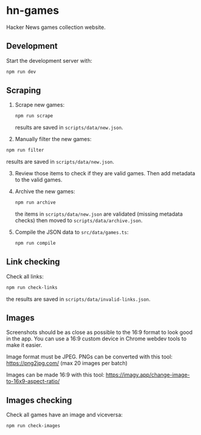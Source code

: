 # hn-games

Hacker News games collection website.

## Development

Start the development server with:

```bash
npm run dev
```

## Scraping

1. Scrape new games:

   ```bash
   npm run scrape
   ```

   results are saved in `scripts/data/new.json`.

2. Manually filter the new games:

```bash
npm run filter
```

results are saved in `scripts/data/new.json`.

3. Review those items to check if they are valid games. Then add metadata to the valid games.

4. Archive the new games:

   ```bash
   npm run archive
   ```

   the items in `scripts/data/new.json` are validated (missing metadata checks) then moved to `scripts/data/archive.json`.

5. Compile the JSON data to `src/data/games.ts`:

   ```bash
   npm run compile
   ```

## Link checking

Check all links:

```bash
npm run check-links
```

the results are saved in `scripts/data/invalid-links.json`.

## Images

Screenshots should be as close as possible to the 16:9 format to look good in the app.
You can use a 16:9 custom device in Chrome webdev tools to make it easier.

Image format must be JPEG.
PNGs can be converted with this tool: https://png2jpg.com/ (max 20 images per batch)

Images can be made 16:9 with this tool: https://imagy.app/change-image-to-16x9-aspect-ratio/

## Images checking

Check all games have an image and viceversa:

```bash
npm run check-images
```